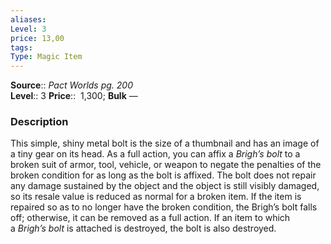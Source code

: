 ```yaml
---
aliases: 
Level: 3
price: 13,00 
tags: 
Type: Magic Item
---
```

**Source**:: _Pact Worlds pg. 200_  
**Level**:: 3
**Price**::  1,300; **Bulk** —

### Description

This simple, shiny metal bolt is the size of a thumbnail and has an image of a tiny gear on its head. As a full action, you can affix a _Brigh’s bolt_ to a broken suit of armor, tool, vehicle, or weapon to negate the penalties of the broken condition for as long as the bolt is affixed. The bolt does not repair any damage sustained by the object and the object is still visibly damaged, so its resale value is reduced as normal for a broken item. If the item is repaired so as to no longer have the broken condition, the Brigh’s bolt falls off; otherwise, it can be removed as a full action. If an item to which a _Brigh’s bolt_ is attached is destroyed, the bolt is also destroyed.
